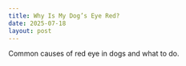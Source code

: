 ```yaml
---
title: Why Is My Dog’s Eye Red?
date: 2025-07-18
layout: post
---
```

Common causes of red eye in dogs and what to do.
